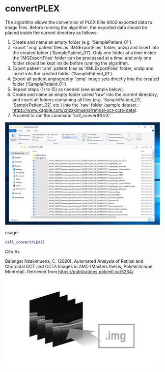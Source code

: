 # convertPLEX
The algorithm allows the conversion of PLEX Elite 9000 exported data to image files.  Before running the algorithm, the exported data should be placed inside the current directory as follows: <br/>
1. Create and name an empty folder (e.g. ‘SamplePatient_01’).<br/>
2. Export ‘.img’ patient files as ‘IMGExportFiles’ folder, unzip and insert into the created folder (‘SamplePatient_01’).  Only one folder at a time inside the ‘IMGExportFiles’ folder can be processed at a time, and only one folder should be kept inside before running the algorithm.<br/>  
3. Export patient ‘.xml’ patient files as ‘XMLExportFiles’ folder, unzip and insert into the created folder (‘SamplePatient_01’).<br/>
4. Export all patient angiography ‘.bmp’ image sets directly into the created folder (‘SamplePatient_01’)
5. Repeat steps (1) to (5) as needed (see example below).<br/> 
6. Create and name an empty folder called 'raw' into the current directory, and insert all folders containing all files (e.g. ‘SamplePatient_01’, ‘SamplePatient_02’, etc.) into the 'raw' folder (sample dataset : https://www.kaggle.com/cnzakimuena/retinal-oct-octa-data).<br/>
7. Proceed to run the command ‘call_convertPLEX’.<br/>

![example image](instructions.png)

usage:

```matlab
call_convertPLEX()
```

Cite As

Bélanger Nzakimuena, C. (2020). Automated Analysis of Retinal and Choroidal OCT and OCTA Images in AMD (Masters thesis, Polytechnique Montréal). Retrieved from https://publications.polymtl.ca/5234/

![example image](figure.png)
